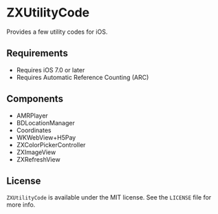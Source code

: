 ZXUtilityCode
===============
Provides a few utility codes for iOS.

## Requirements

* Requires iOS 7.0 or later
* Requires Automatic Reference Counting (ARC)

## Components

* AMRPlayer
* BDLocationManager
* Coordinates
* WKWebView+H5Pay
* ZXColorPickerController
* ZXImageView
* ZXRefreshView

## License

`ZXUtilityCode` is available under the MIT license. See the `LICENSE` file for more info.

